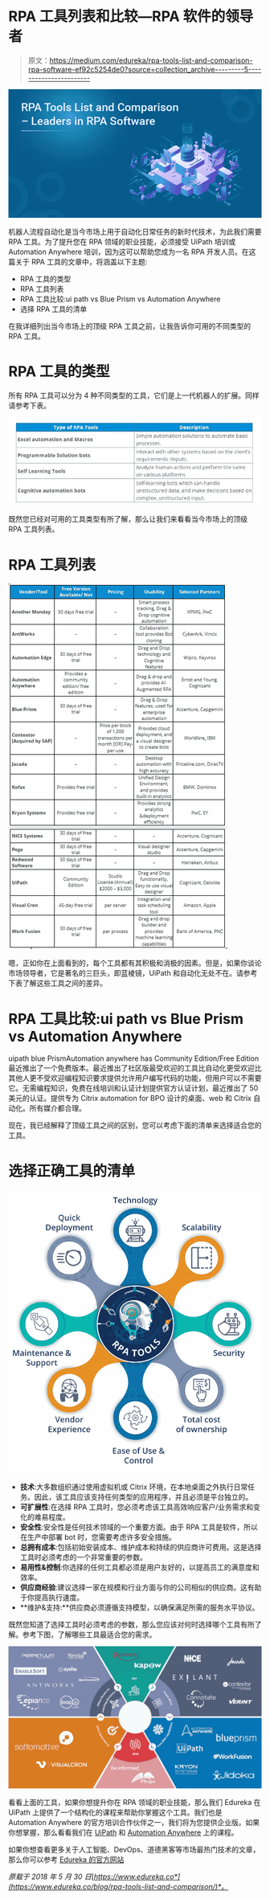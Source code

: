 # RPA 工具列表和比较—RPA 软件的领导者

> 原文：<https://medium.com/edureka/rpa-tools-list-and-comparison-rpa-software-ef92c5254de0?source=collection_archive---------5----------------------->

![](img/054d66ddb57d71f4e84a7d9c82e8fdcb.png)

机器人流程自动化是当今市场上用于自动化日常任务的新时代技术，为此我们需要 RPA 工具。为了提升您在 RPA 领域的职业技能，必须接受 UiPath 培训或 Automation Anywhere 培训，因为这可以帮助您成为一名 RPA 开发人员。在这篇关于 RPA 工具的文章中，将涵盖以下主题:

*   RPA 工具的类型
*   RPA 工具列表
*   RPA 工具比较:ui path vs Blue Prism vs Automation Anywhere
*   选择 RPA 工具的清单

在我详细列出当今市场上的顶级 RPA 工具之前，让我告诉你可用的不同类型的 RPA 工具。

# RPA 工具的类型

所有 RPA 工具可以分为 4 种不同类型的工具，它们是上一代机器人的扩展。同样请参考下表。

![](img/fc712d3e3b81aecc5438c86012afe2b4.png)

既然您已经对可用的工具类型有所了解，那么让我们来看看当今市场上的顶级 RPA 工具列表。

# RPA 工具列表

![](img/abbb319c895a5ed25b3143fd36da11ac.png)

嗯，正如你在上面看到的，每个工具都有其积极和消极的因素。但是，如果你谈论市场领导者，它是著名的三巨头，即蓝棱镜，UiPath 和自动化无处不在。请参考下表了解这些工具之间的差异。

# RPA 工具比较:ui path vs Blue Prism vs Automation Anywhere

uipath blue PrismAutomation anywhere has Community Edition/Free Edition 最近推出了一个免费版本。最近推出了社区版最受欢迎的工具比自动化更受欢迎比其他人更不受欢迎编程知识要求提供允许用户编写代码的功能，但用户可以不需要它。无需编程知识，免费在线培训和认证计划提供官方认证计划，最近推出了 50 美元的认证。提供专为 Citrix automation for BPO 设计的桌面、web 和 Citrix 自动化。所有媒介都合理。

现在，我已经解释了顶级工具之间的区别，您可以考虑下面的清单来选择适合您的工具。

# 选择正确工具的清单

![](img/0923cc46f159d60922ce45d7bd4eff00.png)

*   **技术**:大多数组织通过使用虚拟机或 Citrix 环境，在本地桌面之外执行日常任务。因此，该工具应该支持任何类型的应用程序，并且必须是平台独立的。
*   **可扩展性**:在选择 RPA 工具时，您必须考虑该工具高效响应客户/业务需求和变化的难易程度。
*   **安全性**:安全性是任何技术领域的一个重要方面。由于 RPA 工具是软件，所以在生产中部署 bot 时，您需要考虑许多安全措施。
*   **总拥有成本**:包括初始安装成本、维护成本和持续的供应商许可费用。这是选择工具时必须考虑的一个非常重要的参数。
*   **易用性&控制**:你选择的任何工具都必须是用户友好的，以提高员工的满意度和效率。
*   **供应商经验**:建议选择一家在规模和行业方面与你的公司相似的供应商。这有助于你提高执行速度。
*   **维护&支持:**供应商必须遵循支持模型，以确保满足所需的服务水平协议。

既然您知道了选择工具时必须考虑的参数，那么您应该对何时选择哪个工具有所了解。参考下图，了解哪些工具最适合您的需求。

![](img/73274ecc1befb4044d19916bc1cb04b8.png)

看看上面的工具，如果你想提升你在 RPA 领域的职业技能，那么我们 Edureka 在 UiPath 上提供了一个结构化的课程来帮助你掌握这个工具。我们也是 Automation Anywhere 的官方培训合作伙伴之一，我们将为您提供企业版。如果你想掌握，那么看看我们在 [UiPath](https://www.edureka.co/robotic-process-automation-training) 和 [Automation Anywhere](https://www.edureka.co/automation-anywhere-certification-training) 上的课程。

如果你想查看更多关于人工智能、DevOps、道德黑客等市场最热门技术的文章，那么你可以参考 [Edureka 的官方网站](https://www.edureka.co/blog/?utm_source=medium&utm_medium=content-link&utm_campaign=rpa-tools-list-and-comparison)

*原载于 2018 年 5 月 30 日*[*https://www.edureka.co*](https://www.edureka.co/blog/rpa-tools-list-and-comparison/)*。*
